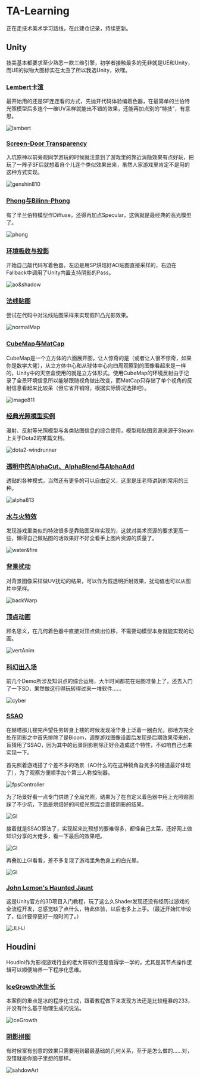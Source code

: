 # TA-Learning

正在走技术美术学习路线，在此建仓记录，持续更新。

## Unity

技美基本都要求至少熟悉一款三维引擎，初学者接触最多的无非就是UE和Unity，而UE的拟物大图标实在太丑了所以我选Unity，欸嘿。

### [Lembert卡渲](./Unity/L01)

最开始用的还是SF连连看的方式，先抛开代码体验编着色器，在最简单的兰伯特光照模型后多连个一维UV采样就能出不错的效果，还能再加点别的“特技”，有意思。

![lambert](Unity/L01/Pics/image-20210809214549029.png)

### [Screen-Door Transparency](./Unity/P01)

入坑原神以前旁观同学游玩的时候就注意到了游戏里的靠近消隐效果有点好玩，把玩了一阵子SF后就想着自个儿连个类似效果出来，虽然人家游戏里肯定不是用的这种方式实现。

![genshin810](Unity/P01/Pics/2021-08-10-21-15-27.gif)

### [Phong与Bilinn-Phong](./Unity/L02)

有了半兰伯特模型作Diffuse，还得再加点Specular，这俩就是最经典的高光模型了。

![phong](Unity/L02/Pics/image-20210809215715099.png)

### [环境吸收与投影](./Unity/L03)

开始自己敲代码写着色器，左边是用SP烘焙好AO贴图直接采样的，右边在Fallback中调用了Unity内置支持阴影的Pass。

![ao&shadow](Unity/L03/Pics/image-20210809220010907.png)

### [法线贴图](./Unity/L04)

尝试在代码中对法线贴图采样来实现假凹凸光影效果。

![normalMap](Unity/L04/Pics/image-20210809230330461.png)

### [CubeMap与MatCap](./Unity/L05)

CubeMap是一个立方体的六面展开图，让人惊奇的是（或者让人很不惊奇，如果你是数学大佬），从立方体中心和从球体中心向四周观察到的图像看起来是一样的，Unity中的天空盒使用的就是立方体形式。使用CubeMap的环境反射由于记录了全景环境信息所以能够跟随视角做出改变，而MatCap只存储了单个视角的反射信息看起来比较呆（但它省开销呀，根据实际情况选择吧）。

![image811](Unity/L05/Pics/2021-08-11%2010-23-20%2000_00_00-00_00_08.gif)

### [经典光照模型实例](Unity/L06)

漫射、反射等光照模型与各类贴图信息的综合使用，模型和贴图资源来源于Steam上关于Dota2的某篇文档。

![dota2-windrunner](Unity/L06/Pics/Snipaste_2021-08-12_18-25-56.png)

### [透明中的AlphaCut、AlphaBlend与AlphaAdd](Unity/L07)

透贴的各种模式，当然还有更多的可以自由定义，这里是庄老师讲到的常用的三种。

![alpha813](Unity/L07/Pics/Snipaste_2021-08-13_15-59-06.png)

### [水与火特效](Unity/L08)

发现游戏里类似的特效很多是靠贴图采样实现的，这就对美术资源的要求更高一些，懒得自己做贴图的话效果好不好全看手上图片资源的质量了。

![water&fire](Unity/L08/Pics/2021-08-13%2021-39-00.gif)

### [背景扰动](Unity/L09)

对背景图像采样做UV扰动的结果，可以作为假透明折射效果，扰动值也可以从图片中采样。

![backWarp](Unity/L09/Pics/Snipaste_2021-08-14_11-47-28.png)

### [顶点动画](Unity/L10)

顾名思义，在几何着色器中直接对顶点做出位移，不需要动模型本身就能实现的动画。

![vertAnim](Unity/L10/Pics/2021-08-16-17-57-47.gif)

### [科幻出入场](Unity/L11)

前几个Demo所涉及知识点的综合运用，大半时间都花在贴图准备上了，还去入门了一下SD，果然做这行得玩转得过来一堆软件……

![cyber](Unity/L11/Pics/%E5%BA%8F%E5%88%97%2008_1.gif)

### [SSAO](Unity/P02)

在赫塔那儿接完声望任务转身上楼的时候发现凌华身上泛着一圈白光，那地方完全处在阴影之中首先排除了是Bloom，调整游戏图像设置后发现是后期效果带来的，盲猜用了SSAO，因为其中的远景阴影剔除正好会造成这个特性，不如咱自己也来实现一下。

首先照着游戏搭了个差不多的场景（AO什么的在这种犄角旮旯多的楼道最好体现了），为了观察方便顺手加个第三人称控制器。

![fpsController](Unity/P02/Pics/fpsController.gif)

为了场景好看一点专门烘焙了全局光照，结果为了在自定义着色器中用上光照贴图踩了不少坑，下面是烘焙好的间接光照混合直接阴影的结果。

![GI](Unity/P02/Pics/GI.png)

接着就是SSAO算法了，实现起来比预想的要难得多，都怪自己太菜，还好网上做知识分享的大佬多，看一下最后的效果吧。

![GI](Unity/P02/Pics/AO.png)

再叠加上GI看看，差不多复现了游戏里角色身上的白光晕。

![GI](Unity/P02/Pics/GI+AO.png)

### [John Lemon's Haunted Jaunt](Unity/L12)

这是Unity官方的3D项目入门教程，玩了这么久Shader发现还没有经历过游戏的全流程开发，总感觉缺了点什么，特此体验，以后也多上上手。（最近开始忙毕设了，估计要停更好一段时间了。）

![JLHJ](Unity/L12/Pics/game.png)

## Houdini

Houdini作为影视游戏行业的老大哥软件还是值得学一学的，尤其是其节点操作逻辑可以顺便培养一下程序化思维。

### [IceGrowth冰生长](Houdini/L01)

本案例的重点是冰的程序化生成，跟着教程做下来发现方法还是比较粗暴的233，并没有什么基于物理生成的说法。

![iceGrowth](Houdini/L01/Pics/ice_growth.mantra1.gif)

### [阴影拼图](Houdini/L02)

有时候富有创意的效果只需要用到最最基础的几何关系，至于是怎么做的……对，没错就是你脑子里想的那样。

![sahdowArt](Houdini/L02/Pics/zju.png)